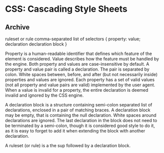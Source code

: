 # CSS: Cascading Style Sheets


## Archive

ruleset or rule
comma-separated list of selectors {
  property: value; declaration
  declaration block
}

Property is a human-readable identifier that defines which feature of the element is considered.
Value describes how the feature must be handled by the engine.
Both property and values are case-insensitive by default.
A property and value pair is called a declaration.
The pair is separated by colon.
White spaces between, before, and after (but not necessarily inside) properties and values are ignored.
Each property has a set of valid values (not all property and value pairs are valid) implemented by the user agent.
When a value is invalid for a property, the entire declaration is deemed invalid and ignored by the CSS engine.

A declaration block is a structure containing semi-colon separated list of declarations, enclosed in a pair of matching braces.
A declaration block may be empty, that is containing the null declaration.
White spaces around declarations are ignored.
The last declaration in the block does not need to be terminated by a semi-colon, though it is considered good style to do it, as it is easy to forget to add it when extending the block with another declaration.

A ruleset (or rule) is a the sup followed by a declaration block.